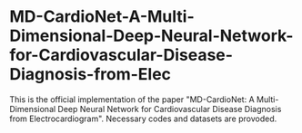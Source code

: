 # MD-CardioNet-A-Multi-Dimensional-Deep-Neural-Network-for-Cardiovascular-Disease-Diagnosis-from-Elec
This is the official implementation of the paper "MD-CardioNet: A Multi-Dimensional Deep Neural Network for Cardiovascular Disease Diagnosis from Electrocardiogram". Necessary codes and datasets are provoded.

